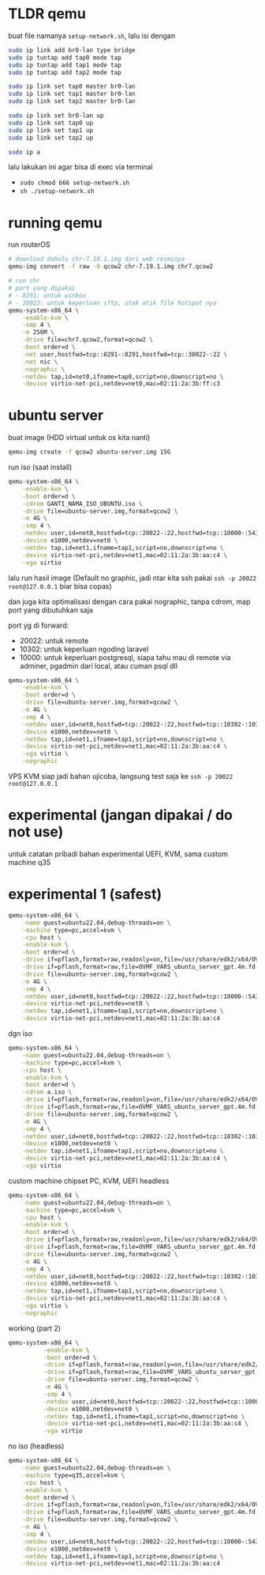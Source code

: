 # TLDR qemu

buat file namanya `setup-network.sh`, lalu isi dengan

```sh
sudo ip link add br0-lan type bridge
sudo ip tuntap add tap0 mode tap
sudo ip tuntap add tap1 mode tap
sudo ip tuntap add tap2 mode tap

sudo ip link set tap0 master br0-lan
sudo ip link set tap1 master br0-lan
sudo ip link set tap2 master br0-lan

sudo ip link set br0-lan up
sudo ip link set tap0 up
sudo ip link set tap1 up
sudo ip link set tap2 up

sudo ip a

```

lalu lakukan ini agar bisa di exec via terminal
- `sudo chmod 666 setup-network.sh`
- `sh ./setup-network.sh`

# running qemu

run routerOS

```sh
# download dahulu chr-7.19.1.img dari web resminya
qemu-img convert -f raw -O qcow2 chr-7.19.1.img chr7.qcow2

# run chr
# port yang dipakai
# - 8291: untuk winbox
# - 30022: untuk keperluan sftp, utak atik file hotspot nya
qemu-system-x86_64 \
	-enable-kvm \
	-smp 4 \
	-m 256M \
	-drive file=chr7.qcow2,format=qcow2 \
	-boot order=d \
	-net user,hostfwd=tcp::8291-:8291,hostfwd=tcp::30022-:22 \
	-net nic \
	-nographic \
	-netdev tap,id=net0,ifname=tap0,script=no,downscript=no \
	-device virtio-net-pci,netdev=net0,mac=02:11:2a:3b:ff:c3
```

# ubuntu server

buat image (HDD virtual untuk os kita nanti)
```sh
qemu-img create -f qcow2 ubuntu-server.img 15G
```

run iso (saat install)
```sh
qemu-system-x86_64 \
	-enable-kvm \
	-boot order=d \
	-cdrom GANTI_NAMA_ISO_UBUNTU.iso \
	-drive file=ubuntu-server.img,format=qcow2 \
	-m 4G \
	-smp 4 \
	-netdev user,id=net0,hostfwd=tcp::20022-:22,hostfwd=tcp::10000-:5432 \
	-device e1000,netdev=net0 \
	-netdev tap,id=net1,ifname=tap1,script=no,downscript=no \
	-device virtio-net-pci,netdev=net1,mac=02:11:2a:3b:aa:c4 \
	-vga virtio
```

lalu run hasil image (Default no graphic, jadi ntar kita ssh pakai `ssh -p 20022 root@127.0.0.1` biar bisa copas)

dan juga kita optimalisasi dengan cara pakai nographic, tanpa cdrom, map port yang dibutuhkan saja

port yg di forward:
- 20022: untuk remote
- 10302: untuk keperluan ngoding laravel
- 10000: untuk keperluan postgresql, siapa tahu mau di remote via adminer, pgadmin dari local, atau cuman psql dll

```sh
qemu-system-x86_64 \
	-enable-kvm \
	-boot order=d \
	-drive file=ubuntu-server.img,format=qcow2 \
	-m 4G \
	-smp 4 \
	-netdev user,id=net0,hostfwd=tcp::20022-:22,hostfwd=tcp::10302-:10302,hostfwd=tcp::10000-:5432 \
	-device e1000,netdev=net0 \
	-netdev tap,id=net1,ifname=tap1,script=no,downscript=no \
	-device virtio-net-pci,netdev=net1,mac=02:11:2a:3b:aa:c4 \
	-vga virtio \
	-nographic
```

VPS KVM siap jadi bahan ujicoba, langsung test saja ke `ssh -p 20022 root@127.0.0.1`

# experimental (jangan dipakai / do not use)
untuk catatan pribadi bahan experimental UEFI, KVM, sama custom machine q35 

# experimental 1 (safest)
```sh
qemu-system-x86_64 \
    -name guest=ubuntu22.04,debug-threads=on \
    -machine type=pc,accel=kvm \
    -cpu host \
    -enable-kvm \
    -boot order=d \
    -drive if=pflash,format=raw,readonly=on,file=/usr/share/edk2/x64/OVMF_CODE.4m.fd \
    -drive if=pflash,format=raw,file=OVMF_VARS_ubuntu_server_gpt.4m.fd \
    -drive file=ubuntu-server.img,format=qcow2 \
    -m 4G \
    -smp 4 \
    -netdev user,id=net0,hostfwd=tcp::20022-:22,hostfwd=tcp::10000-:5432 \
    -device virtio-net-pci,netdev=net0 \
    -netdev tap,id=net1,ifname=tap1,script=no,downscript=no \
    -device virtio-net-pci,netdev=net1,mac=02:11:2a:3b:aa:c4

```

dgn iso

```sh
qemu-system-x86_64 \
	-name guest=ubuntu22.04,debug-threads=on \
	-machine type=pc,accel=kvm \
	-cpu host \
	-enable-kvm \
	-boot order=d \
	-cdrom a.iso \
	-drive if=pflash,format=raw,readonly=on,file=/usr/share/edk2/x64/OVMF_CODE.4m.fd \
	-drive if=pflash,format=raw,file=OVMF_VARS_ubuntu_server_gpt.4m.fd \
	-drive file=ubuntu-server.img,format=qcow2 \
	-m 4G \
	-smp 4 \
	-netdev user,id=net0,hostfwd=tcp::20022-:22,hostfwd=tcp::10302-:10302,hostfwd=tcp::10000-:5432 \
	-device e1000,netdev=net0 \
	-netdev tap,id=net1,ifname=tap1,script=no,downscript=no \
	-device virtio-net-pci,netdev=net1,mac=02:11:2a:3b:aa:c4 \
	-vga virtio
```

custom machine chipset PC, KVM, UEFI headless

```sh
qemu-system-x86_64 \
	-name guest=ubuntu22.04,debug-threads=on \
	-machine type=pc,accel=kvm \
	-cpu host \
	-enable-kvm \
	-boot order=d \
	-drive if=pflash,format=raw,readonly=on,file=/usr/share/edk2/x64/OVMF_CODE.4m.fd \
	-drive if=pflash,format=raw,file=OVMF_VARS_ubuntu_server_gpt.4m.fd \
	-drive file=ubuntu-server.img,format=qcow2 \
	-m 4G \
	-smp 4 \
	-netdev user,id=net0,hostfwd=tcp::20022-:22,hostfwd=tcp::10302-:10302,hostfwd=tcp::10000-:5432 \
	-device e1000,netdev=net0 \
	-netdev tap,id=net1,ifname=tap1,script=no,downscript=no \
	-device virtio-net-pci,netdev=net1,mac=02:11:2a:3b:aa:c4 \
	-vga virtio \
	-nographic
```

working (part 2)
```sh
qemu-system-x86_64 \
          -enable-kvm \
          -boot order=d \
          -drive if=pflash,format=raw,readonly=on,file=/usr/share/edk2/x64/OVMF_CODE.4m.fd \
          -drive if=pflash,format=raw,file=OVMF_VARS_ubuntu_server_gpt.4m.fd \
          -drive file=ubuntu-server.img,format=qcow2 \
          -m 4G \
          -smp 4 \
          -netdev user,id=net0,hostfwd=tcp::20022-:22,hostfwd=tcp::10000-:5432 \
          -device e1000,netdev=net0 \
          -netdev tap,id=net1,ifname=tap1,script=no,downscript=no \
          -device virtio-net-pci,netdev=net1,mac=02:11:2a:3b:aa:c4 \
          -vga virtio

```
no iso (headless)
```sh
qemu-system-x86_64 \
	-name guest=ubuntu22.04,debug-threads=on \
	-machine type=q35,accel=kvm \
	-cpu host \
	-enable-kvm \
	-boot order=d \
	-drive if=pflash,format=raw,readonly=on,file=/usr/share/edk2/x64/OVMF_CODE.4m.fd \
	-drive if=pflash,format=raw,file=OVMF_VARS_ubuntu_server_gpt.4m.fd \
	-drive file=ubuntu-server.img,format=qcow2 \
	-m 4G \
	-smp 4 \
	-netdev user,id=net0,hostfwd=tcp::20022-:22,hostfwd=tcp::10000-:5432 \
	-device e1000,netdev=net0 \
	-netdev tap,id=net1,ifname=tap1,script=no,downscript=no \
	-device virtio-net-pci,netdev=net1,mac=02:11:2a:3b:aa:c4
```